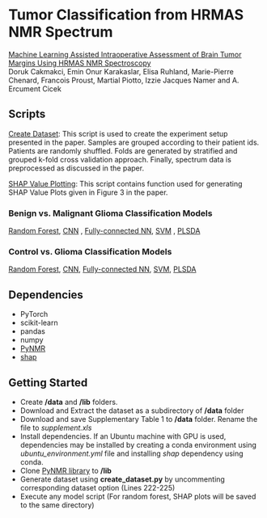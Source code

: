 # Tumor Classification from HRMAS NMR Spectrum

[Machine Learning Assisted Intraoperative Assessment of Brain Tumor Margins Using HRMAS NMR Spectroscopy](https://www.medrxiv.org/content/10.1101/2020.02.24.20026955v1) <br/>
Doruk Cakmakci, Emin Onur Karakaslar, Elisa Ruhland, Marie-Pierre Chenard, Francois Proust, Martial Piotto, Izzie Jacques Namer and A. Ercument Cicek

## Scripts
[Create Dataset](./create_dataset.py): This script is used to create the experiment setup presented in the paper. Samples are grouped according to their patient ids. Patients are randomly shuffled. Folds are generated by stratified and grouped k-fold cross validation approach. Finally, spectrum data is preprocessed as discussed in the paper.

[SHAP Value Plotting](./plot_shap.py): This script contains function used for generating SHAP Value Plots given in Figure 3 in the paper. 

### Benign vs. Malignant Glioma Classification Models
[Random Forest](./benign_aggressive/rf.py), [CNN](./benign_aggressive/cnn.py) , [Fully-connected NN](./benign_aggressive/nn.py), [SVM](./benign_aggressive/svm.py) , [PLSDA](./benign_aggressive/plsda.py)
### Control vs. Glioma Classification Models
[Random Forest](./control_tumor/rf.py), [CNN](./control_tumor/cnn.py), [Fully-connected NN](./control_tumor/nn.py), [SVM](./control_tumor/svm.py), [PLSDA](./control_tumor/plsda.py)

## Dependencies 
- PyTorch
- scikit-learn
- pandas
- numpy
- [PyNMR](https://github.com/bennomeier/pyNMR)
- [shap](https://github.com/slundberg/shap)

## Getting Started
 - Create **/data** and **/lib** folders.
 - Download and Extract the dataset as a subdirectory of **/data** folder
 - Download and save Supplementary Table 1 to **/data** folder. Rename the file to _supplement.xls_
 - Install dependencies. If an Ubuntu machine with GPU is used, dependencies may be installed by creating a conda environment using _ubuntu\_environment.yml_ file and installing _shap_  dependency using conda.
 - Clone [PyNMR library](https://github.com/bennomeier/pyNMR) to **/lib**
 - Generate dataset using **create_dataset.py** by uncommenting corresponding dataset option (Lines 222-225)
 - Execute any model script (For random forest, SHAP plots will be saved to the same directory)